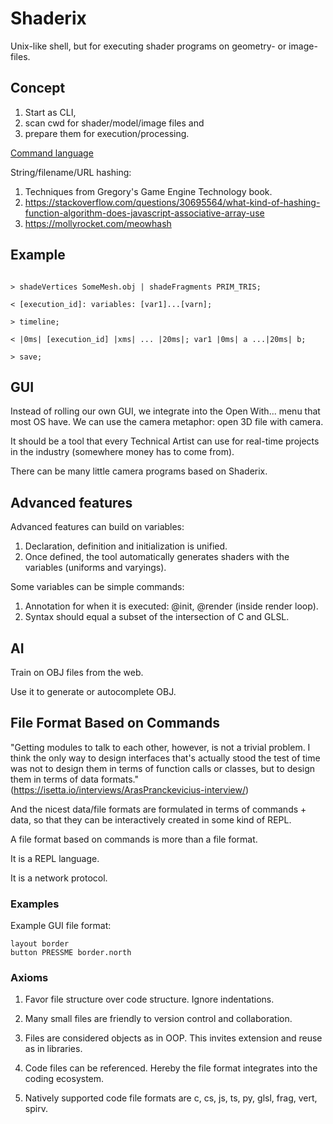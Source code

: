 # Shaderix

Unix-like shell, but for executing shader programs on geometry- or image-files.

## Concept

1) Start as CLI,
2) scan cwd for shader/model/image files and 
3) prepare them for execution/processing.

[Command language](https://github.com/mskr/cmd)

String/filename/URL hashing:

1) Techniques from Gregory's Game Engine Technology book.
2) https://stackoverflow.com/questions/30695564/what-kind-of-hashing-function-algorithm-does-javascript-associative-array-use
3) https://mollyrocket.com/meowhash

## Example

```

> shadeVertices SomeMesh.obj | shadeFragments PRIM_TRIS; 

< [execution_id]: variables: [var1]...[varn]; 

> timeline; 

< |0ms| [execution_id] |xms| ... |20ms|; var1 |0ms| a ...|20ms| b; 

> save;

```

## GUI

Instead of rolling our own GUI, we integrate into the Open With... menu that most OS have. We can use the camera metaphor: open 3D file with camera.

It should be a tool that every Technical Artist can use for real-time projects in the industry (somewhere money has to come from).

There can be many little camera programs based on Shaderix.

## Advanced features

Advanced features can build on variables:

1) Declaration, definition and initialization is unified.
2) Once defined, the tool automatically generates shaders with the variables (uniforms and varyings).

Some variables can be simple commands:

1) Annotation for when it is executed: @init, @render (inside render loop).
2) Syntax should equal a subset of the intersection of C and GLSL.

## AI

Train on OBJ files from the web.

Use it to generate or autocomplete OBJ.

## File Format Based on Commands

"Getting modules to talk to each other, however, is not a trivial problem. I think the only way to design interfaces that's actually stood the test of time was not to design them in terms of function calls or classes, but to design them in terms of data formats." (https://isetta.io/interviews/ArasPranckevicius-interview/) 

And the nicest data/file formats are formulated in terms of commands + data, so that they can be interactively created in some kind of REPL.

A file format based on commands is more than a file format.

It is a REPL language.

It is a network protocol.

### Examples

Example GUI file format:

```
layout border
button PRESSME border.north
```

### Axioms

1. Favor file structure over code structure. Ignore indentations.

2. Many small files are friendly to version control and collaboration.

3. Files are considered objects as in OOP. This invites extension and reuse as in libraries.

4. Code files can be referenced. Hereby the file format integrates into the coding ecosystem.

5. Natively supported code file formats are c, cs, js, ts, py, glsl, frag, vert, spirv.
